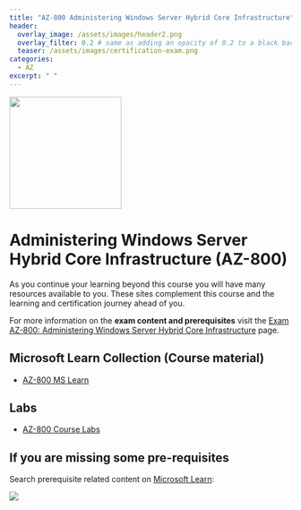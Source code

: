 ```yaml
---
title: "AZ-800 Administering Windows Server Hybrid Core Infrastructure"
header:
  overlay_image: /assets/images/header2.png
  overlay_filter: 0.2 # same as adding an opacity of 0.2 to a black background
  teaser: /assets/images/certification-exam.png
categories:
  - AZ
excerpt: " "
---
```

<img src="../../assets/images/certification-exam.png" width="200" height="200">

# Administering Windows Server Hybrid Core Infrastructure (AZ-800)

As you continue your learning beyond this course you will have many resources available to you. These sites complement this course and the learning and certification journey ahead of you.

For more information on the **exam content and prerequisites** visit the [Exam AZ-800: Administering Windows Server Hybrid Core Infrastructure](https://learn.microsoft.com/en-us/certifications/exams/az-800) page.

## Microsoft Learn Collection (Course material)
- [AZ-800 MS Learn](https://aka.ms/courseAZ-800)

## Labs
- [AZ-800 Course Labs](https://microsoftlearning.github.io/AZ-800-Administering-Windows-Server-Hybrid-Core-Infrastructure/)

## If you are missing some pre-requisites
Search prerequisite related content on [Microsoft Learn](https://learn.microsoft.com/en-us/training/browse/):

<img src="../../assets/images/learn-search.png">